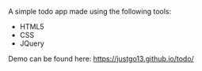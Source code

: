 A simple todo app made using the following tools:

<ul>
  <li>HTML5</li>
  <li>CSS</li>
  <li>JQuery</li>
</ul>

Demo can be found here: https://justgo13.github.io/todo/
